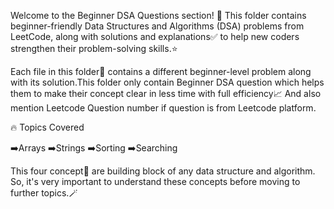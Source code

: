 Welcome to the Beginner DSA Questions section! 🚀 This folder contains beginner-friendly Data Structures and Algorithms (DSA) problems from LeetCode, along with solutions and explanations✅ to help new coders strengthen their problem-solving skills.⭐

Each file in this folder📂 contains a different beginner-level problem along with its solution.This folder only contain Beginner DSA question which helps them to make their concept clear in less time with full efficiency📈 And also mention Leetcode Question number if question is from Leetcode platform.

🔥 Topics Covered

➡️Arrays
➡️Strings
➡️Sorting
➡️Searching

This four concept🔔 are building block of any data structure and algorithm. So, it's very important to understand these concepts before moving to further topics.🪄
